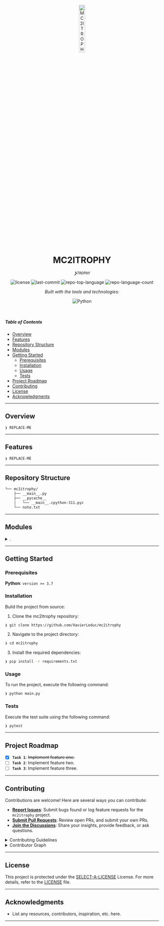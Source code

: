 <p align="center">
  <img src="https://img.icons8.com/?size=512&id=55494&format=png" width="20%" alt="MC2ITROPHY-logo">
</p>
<p align="center">
    <h1 align="center">MC2ITROPHY</h1>
</p>
<p align="center">
    <em><code>❯TROPHY</code></em>
</p>
<p align="center">
   <img src="https://img.shields.io/github/license/XavierLeduc/mc2itrophy?style=flat&logo=opensourceinitiative&logoColor=white&color=0080ff" alt="license">
   <img src="https://img.shields.io/github/last-commit/XavierLeduc/mc2itrophy?style=flat&logo=git&logoColor=white&color=0080ff" alt="last-commit">
   <img src="https://img.shields.io/github/languages/top/XavierLeduc/mc2itrophy?style=flat&color=0080ff" alt="repo-top-language">
   <img src="https://img.shields.io/github/languages/count/XavierLeduc/mc2itrophy?style=flat&color=0080ff" alt="repo-language-count">
</p>
<p align="center">
      <em>Built with the tools and technologies:</em>
</p>
<p align="center">
   <img src="https://img.shields.io/badge/Python-3776AB.svg?style=flat&logo=Python&logoColor=white" alt="Python">
</p>

<br>

#####  Table of Contents

- [ Overview](#-overview)
- [ Features](#-features)
- [ Repository Structure](#-repository-structure)
- [ Modules](#-modules)
- [ Getting Started](#-getting-started)
    - [ Prerequisites](#-prerequisites)
    - [ Installation](#-installation)
    - [ Usage](#-usage)
    - [ Tests](#-tests)
- [ Project Roadmap](#-project-roadmap)
- [ Contributing](#-contributing)
- [ License](#-license)
- [ Acknowledgments](#-acknowledgments)

---

##  Overview

<code>❯ REPLACE-ME</code>

---

##  Features

<code>❯ REPLACE-ME</code>

---

##  Repository Structure

```sh
└── mc2itrophy/
    ├── __main__.py
    ├── __pycache__
    │   └── __main__.cpython-311.pyc
    └── note.txt
```

---

##  Modules

<details closed><summary>.</summary>

| File | Summary |
| --- | --- |
| [note.txt](https://github.com/XavierLeduc/mc2itrophy/blob/main/note.txt) | <code>❯ REPLACE-ME</code> |
| [__main__.py](https://github.com/XavierLeduc/mc2itrophy/blob/main/__main__.py) | <code>❯ REPLACE-ME</code> |

</details>

---

##  Getting Started

###  Prerequisites

**Python**: `version >= 3.7`

###  Installation

Build the project from source:

1. Clone the mc2itrophy repository:
```sh
❯ git clone https://github.com/XavierLeduc/mc2itrophy
```

2. Navigate to the project directory:
```sh
❯ cd mc2itrophy
```

3. Install the required dependencies:
```sh
❯ pip install -r requirements.txt
```

###  Usage

To run the project, execute the following command:

```sh
❯ python main.py
```

###  Tests

Execute the test suite using the following command:

```sh
❯ pytest
```

---

##  Project Roadmap

- [X] **`Task 1`**: <strike>Implement feature one.</strike>
- [ ] **`Task 2`**: Implement feature two.
- [ ] **`Task 3`**: Implement feature three.

---

##  Contributing

Contributions are welcome! Here are several ways you can contribute:

- **[Report Issues](https://github.com/XavierLeduc/mc2itrophy/issues)**: Submit bugs found or log feature requests for the `mc2itrophy` project.
- **[Submit Pull Requests](https://github.com/XavierLeduc/mc2itrophy/blob/main/CONTRIBUTING.md)**: Review open PRs, and submit your own PRs.
- **[Join the Discussions](https://github.com/XavierLeduc/mc2itrophy/discussions)**: Share your insights, provide feedback, or ask questions.

<details closed>
<summary>Contributing Guidelines</summary>

1. **Fork the Repository**: Start by forking the project repository to your github account.
2. **Clone Locally**: Clone the forked repository to your local machine using a git client.
   ```sh
   git clone https://github.com/XavierLeduc/mc2itrophy
   ```
3. **Create a New Branch**: Always work on a new branch, giving it a descriptive name.
   ```sh
   git checkout -b new-feature-x
   ```
4. **Make Your Changes**: Develop and test your changes locally.
5. **Commit Your Changes**: Commit with a clear message describing your updates.
   ```sh
   git commit -m 'Implemented new feature x.'
   ```
6. **Push to github**: Push the changes to your forked repository.
   ```sh
   git push origin new-feature-x
   ```
7. **Submit a Pull Request**: Create a PR against the original project repository. Clearly describe the changes and their motivations.
8. **Review**: Once your PR is reviewed and approved, it will be merged into the main branch. Congratulations on your contribution!
</details>

<details closed>
<summary>Contributor Graph</summary>
<br>
<p align="left">
   <a href="https://github.com{/XavierLeduc/mc2itrophy/}graphs/contributors">
      <img src="https://contrib.rocks/image?repo=XavierLeduc/mc2itrophy">
   </a>
</p>
</details>

---

##  License

This project is protected under the [SELECT-A-LICENSE](https://choosealicense.com/licenses) License. For more details, refer to the [LICENSE](https://choosealicense.com/licenses/) file.

---

##  Acknowledgments

- List any resources, contributors, inspiration, etc. here.

---
